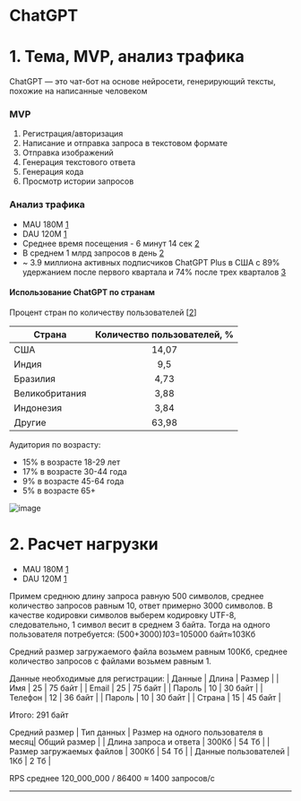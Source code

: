 # ChatGPT

# 1. Тема, MVP, анализ трафика
ChatGPT — это чат-бот на основе нейросети, генерирующий тексты, похожие на написанные человеком

### MVP
1. Регистрация/авторизация
2. Написание и отправка запроса в текстовом формате
3. Отправка изображений
4. Генерация текстового ответа
5. Генерация кода
6. Просмотр истории запросов

### Анализ трафика
- MAU 180M [1]
- DAU 120M [1]
- Среднее время посещения - 6 минут 14 сек [2]
- В среднем 1 млрд запросов в день [2]
- ~ 3.9 миллиона активных подписчиков ChatGPT Plus в США с 89% удержанием после первого квартала и 74% после трех кварталов [3]


#### Использование ChatGPT по странам
Процент стран по количеству пользователей [[2]]

| Страна    | Количество пользователей, % |
|-----------|:-----------------------------:|
| США     |              14,07              |
| Индия  |              9,5             |
| Бразилия |              4,73              |
| Великобритания       |              3,88              |
| Индонезия |              3,84               |
|   Другие |              63,98               |

Аудитория по возрасту:
- 15% в возрасте 18-29 лет
- 17% в возрасте 30-44 года
- 9% в возрасте 45-64 года
- 5% в возрасте 65+

![image](https://github.com/user-attachments/assets/d21c0384-253e-4a32-9f1b-390b2562cefa)

# 2. Расчет нагрузки

- MAU 180M [1]
- DAU 120M [1]

Примем среднюю длину запроса равную 500 символов, среднее количество запросов равным 10, ответ примерно 3000 символов. В качестве кодировки символов выберем кодировку UTF-8, следовательно, 1 символ весит в среднем 3 байта. Тогда на одного пользователя потребуется: (500+3000)*10*3=105000 байт≈103Кб

Средний размер загружаемого файла возьмем равным 100Кб, среднее количество запросов с файлами возьмем равным 1.

Данные необходимые для регистрации:
| Данные    | Длина | Размер | 
| Имя     |      25 |        75 байт              |
| Email     |      25 |        75 байт              |
| Пароль     |      10 |        30 байт              |
| Телефон     |      12 |        36 байт              |
| Пароль     |      10 |        30 байт              |
| Страна     |      15 |        45 байт              |

Итого: 291 байт

Средний размер
| Тип данных     |      Размер на одного пользователя в месяц|        Общий размер             |
| Длина запроса и ответа     |      300Кб |        54 Тб              |
| Размер загружаемых файлов     |      300Кб |        54 Тб              |
| Данные пользователей     |      1Кб |        2 Тб              |

RPS среднее 120_000_000 / 86400 ≈ 1400 запросов/с

***
[1]: https://www.demandsage.com/chatgpt-statistics/
[2]: https://explodingtopics.com/blog/chatgpt-users
[3]: https://increv.co/academy/chatgpt-stats/
[4]: https://aimojo.io/ru/chatgpt-statistics-facts/
